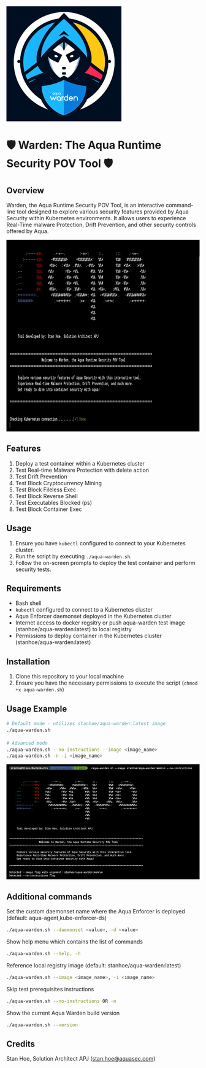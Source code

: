 <img src="/misc/aqua_warden_1x1.png" width="300" height="300">


# 🛡️ Warden: The Aqua Runtime Security POV Tool 🛡️

## Overview
Warden, the Aqua Runtime Security POV Tool, is an interactive command-line tool designed to explore various security features provided by Aqua Security within Kubernetes environments. It allows users to experience Real-Time malware Protection, Drift Prevention, and other security controls offered by Aqua.

<img src="/misc/aqua-warden-demo.gif" height="500">

## Features
1. Deploy a test container within a Kubernetes cluster
2. Test Real-time Malware Protection with delete action
3. Test Drift Prevention 
4. Test Block Cryptocurrency Mining
5. Test Block Fileless Exec 
6. Test Block Reverse Shell
7. Test Executables Blocked (ps)
8. Test Block Container Exec

## Usage
1. Ensure you have `kubectl` configured to connect to your Kubernetes cluster.
2. Run the script by executing `./aqua-warden.sh`.
3. Follow the on-screen prompts to deploy the test container and perform security tests.

## Requirements
- Bash shell
- `kubectl` configured to connect to a Kubernetes cluster
- Aqua Enforcer daemonset deployed in the Kubernetes cluster
- Internet access to docker regsitry or push aqua-warden test image (stanhoe/aqua-warden:latest) to local registry
- Permissions to deploy container in the Kubernetes cluster (stanhoe/aqua-warden:latest)

## Installation
1. Clone this repository to your local machine
2. Ensure you have the necessary permissions to execute the script (`chmod +x aqua-warden.sh`)

## Usage Example
```bash
# Default mode - utilizes stanhoe/aqua-warden:latest image
./aqua-warden.sh

# Advanced mode
./aqua-warden.sh --no-instructions --image <image_name>
./aqua-warden.sh -n -i <image_name>
```

<img src="/misc/aqua-warden-advanced-commands.png" height="300">

## Additional commands
Set the custom daemonset name where the Aqua Enforcer is deployed (default: aqua-agent,kube-enforcer-ds)
```bash
./aqua-warden.sh --daemonset <value>, -d <value>
```
Show help menu which contains the list of commands 
```bash
./aqua-warden.sh --help, -h
```
Reference local registry image (default: stanhoe/aqua-warden:latest)
```bash
./aqua-warden.sh --image <image_name>, -i <image_name>
```
Skip test prerequisites instructions
```bash
./aqua-warden.sh --no-instructions OR -n
```
Show the current Aqua Warden build version
```bash
./aqua-warden.sh --version
```

## Credits
Stan Hoe, Solution Architect APJ (stan.hoe@aquasec.com)